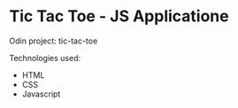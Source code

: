 # Tic Tac Toe - JS Applicatione
Odin project: tic-tac-toe

Technologies used:
 * HTML
 * CSS
 * Javascript
